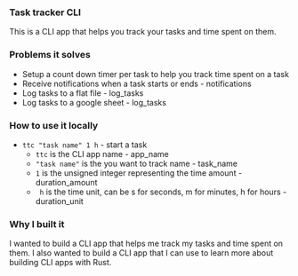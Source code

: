 ### Task tracker CLI
This is a CLI app that helps you track your tasks and time spent on them.

### Problems it solves
- Setup a count down timer per task to help you track time spent on a task
- Receive notifications when a task starts or ends - notifications
- Log tasks to a flat file - log_tasks
- Log tasks to a google sheet - log_tasks


### How to use it locally
- `ttc "task name" 1 h` - start a task
   - `ttc` is the CLI app name - app_name
   - ` "task name" ` is the you want to track name - task_name
   - ` 1 ` is the unsigned integer representing the time amount - duration_amount
   - ` h` is the time unit, can be s for seconds, m for minutes, h for hours - duration_unit

### Why I built it
I wanted to build a CLI app that helps me track my tasks and time spent on them. I also wanted to build a CLI app that I can use to learn more about building CLI apps with Rust.